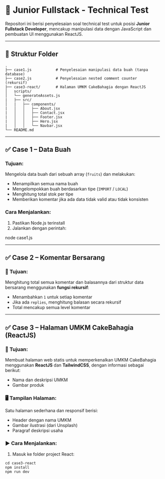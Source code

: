 # 🧪 Junior Fullstack - Technical Test

Repositori ini berisi penyelesaian soal technical test untuk posisi **Junior Fullstack Developer**, mencakup manipulasi data dengan JavaScript dan pembuatan UI menggunakan ReactJS.

---

## 📁 Struktur Folder
```
.
├── case1.js           # Penyelesaian manipulasi data buah (tanpa database)
├── case2.js           # Penyelesaian nested comment counter (rekursif)
├── case3-react/       # Halaman UMKM CakeBahagia dengan ReactJS
│   scripts/
│   └── generateAssets.js
|   ├── src/
│   |   ├── components/
|   │   │   ├── About.jsx
|   │   │   ├── Contact.jsx
|   │   │   ├── Footer.jsx
|   │   │   ├── Hero.jsx
|   │   │   └── Navbar.jsx
└── README.md

```

---

## ✅ Case 1 – Data Buah

### Tujuan:
Mengelola data buah dari sebuah array (`fruits`) dan melakukan:
- Menampilkan semua nama buah
- Mengelompokkan buah berdasarkan tipe (`IMPORT` / `LOCAL`)
- Menghitung total stok per tipe
- Memberikan komentar jika ada data tidak valid atau tidak konsisten

### Cara Menjalankan:
1. Pastikan Node.js terinstall
2. Jalankan dengan perintah:

node case1.js

---

## ✅ Case 2 – Komentar Bersarang

### 🎯 Tujuan:
Menghitung total semua komentar dan balasannya dari struktur data bersarang menggunakan **fungsi rekursif**:

- Menambahkan `1` untuk setiap komentar
- Jika ada `replies`, menghitung balasan secara rekursif
- Total mencakup semua level komentar

---

## ✅ Case 3 – Halaman UMKM CakeBahagia (ReactJS)

### 🎯 Tujuan:
Membuat halaman web statis untuk memperkenalkan UMKM CakeBahagia menggunakan **ReactJS** dan **TailwindCSS**, dengan informasi sebagai berikut:

- Nama dan deskripsi UMKM
- Gambar produk

### 🖥️ Tampilan Halaman:
Satu halaman sederhana dan responsif berisi:

- Header dengan nama UMKM
- Gambar ilustrasi (dari Unsplash)
- Paragraf deskripsi usaha

### ▶️ Cara Menjalankan:

1. Masuk ke folder project React:

```
cd case3-react
npm install
npm run dev
```
